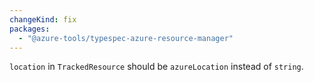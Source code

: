 ```yaml
---
changeKind: fix
packages:
  - "@azure-tools/typespec-azure-resource-manager"
---
```


`location` in `TrackedResource` should be `azureLocation` instead of `string`.
